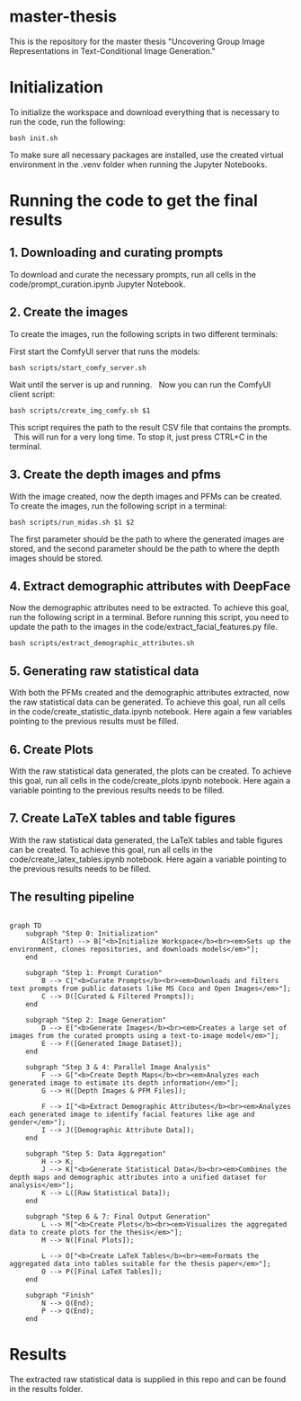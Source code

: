 # master-thesis
This is the repository for the master thesis "Uncovering Group Image Representations in Text-Conditional Image Generation."

# Initialization

To initialize the workspace and download everything that is necessary to run the code, run the following:
```console
bash init.sh
```

To make sure all necessary packages are installed, use the created virtual environment in the .venv folder when running the Jupyter Notebooks.


# Running the code to get the final results

## 1. Downloading and curating prompts

To download and curate the necessary prompts, run all cells in the code/prompt_curation.ipynb Jupyter Notebook.

## 2. Create the images

To create the images, run the following scripts in two different terminals:

First start the ComfyUI server that runs the models:
```console
bash scripts/start_comfy_server.sh
```
Wait until the server is up and running.  
Now you can run the ComfyUI client script:

```console
bash scripts/create_img_comfy.sh $1
```

This script requires the path to the result CSV file that contains the prompts.  
This will run for a very long time. To stop it, just press CTRL+C in the terminal.

## 3. Create the depth images and pfms

With the image created, now the depth images and PFMs can be created.  
To create the images, run the following script in a terminal:

```console
bash scripts/run_midas.sh $1 $2
```

The first parameter should be the path to where the generated images are stored, and the second parameter should be the path to where the depth images should be stored.

## 4. Extract demographic attributes with DeepFace

Now the demographic attributes need to be extracted. To achieve this goal, run the following script in a terminal. Before running this script, you need to update the path to the images in the code/extract_facial_features.py file.


```console
bash scripts/extract_demographic_attributes.sh
```

## 5. Generating raw statistical data

With both the PFMs created and the demographic attributes extracted, now the raw statistical data can be generated. To achieve this goal, run all cells in the code/create_statistic_data.ipynb notebook. Here again a few variables pointing to the previous results must be filled.

## 6. Create Plots

With the raw statistical data generated, the plots can be created. To achieve this goal, run all cells in the code/create_plots.ipynb notebook. Here again a variable pointing to the previous results needs to be filled.

## 7. Create LaTeX tables and table figures

With the raw statistical data generated, the LaTeX tables and table figures can be created. To achieve this goal, run all cells in the code/create_latex_tables.ipynb notebook. Here again a variable pointing to the previous results needs to be filled.


## The resulting pipeline

```mermaid

graph TD
    subgraph "Step 0: Initialization"
        A(Start) --> B["<b>Initialize Workspace</b><br><em>Sets up the environment, clones repositories, and downloads models</em>"];
    end

    subgraph "Step 1: Prompt Curation"
        B --> C["<b>Curate Prompts</b><br><em>Downloads and filters text prompts from public datasets like MS Coco and Open Images</em>"];
        C --> D([Curated & Filtered Prompts]);
    end

    subgraph "Step 2: Image Generation"
        D --> E["<b>Generate Images</b><br><em>Creates a large set of images from the curated prompts using a text-to-image model</em>"];
        E --> F([Generated Image Dataset]);
    end

    subgraph "Step 3 & 4: Parallel Image Analysis"
        F --> G["<b>Create Depth Maps</b><br><em>Analyzes each generated image to estimate its depth information</em>"];
        G --> H([Depth Images & PFM Files]);

        F --> I["<b>Extract Demographic Attributes</b><br><em>Analyzes each generated image to identify facial features like age and gender</em>"];
        I --> J([Demographic Attribute Data]);
    end

    subgraph "Step 5: Data Aggregation"
        H --> K;
        J --> K["<b>Generate Statistical Data</b><br><em>Combines the depth maps and demographic attributes into a unified dataset for analysis</em>"];
        K --> L([Raw Statistical Data]);
    end

    subgraph "Step 6 & 7: Final Output Generation"
        L --> M["<b>Create Plots</b><br><em>Visualizes the aggregated data to create plots for the thesis</em>"];
        M --> N([Final Plots]);

        L --> O["<b>Create LaTeX Tables</b><br><em>Formats the aggregated data into tables suitable for the thesis paper</em>"];
        O --> P([Final LaTeX Tables]);
    end

    subgraph "Finish"
        N --> Q(End);
        P --> Q(End);
    end

```


# Results

The extracted raw statistical data is supplied in this repo and can be found in the results folder.